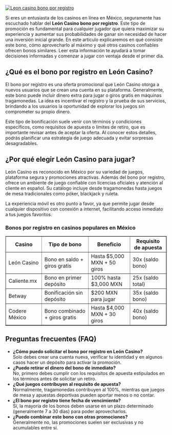 [![Leon casino bono por registro](https://123-caf.pages.dev/gitsignup.png)](https://vrmoo.ru/Bt82HjjY)

<p>Si eres un entusiasta de los casinos en línea en México, seguramente has escuchado hablar del <strong>León Casino bono por registro</strong>. Este tipo de promoción es fundamental para cualquier jugador que quiera maximizar su experiencia y aumentar sus probabilidades de ganar sin necesidad de hacer una inversión inicial grande. En este artículo explicaremos en qué consiste este bono, cómo aprovecharlo al máximo y qué otros casinos confiables ofrecen bonos similares. Leer esta información te ayudará a tomar decisiones informadas y comenzar a jugar con ventaja desde el primer día.</p>  <h2>¿Qué es el bono por registro en León Casino?</h2> <p>El bono por registro es una oferta promocional que León Casino otorga a nuevos usuarios que se crean una cuenta en su plataforma. Generalmente, este bono puede incluir dinero extra para jugar o giros gratis en máquinas tragamonedas. La idea es incentivar el registro y la prueba de sus servicios, brindando a los usuarios la oportunidad de explorar los juegos sin comprometer su propio dinero.</p> <p>Este tipo de bonificación suele venir con términos y condiciones específicos, como requisitos de apuesta o límites de retiro, que es importante revisar antes de aceptar la oferta. Al conocer estos detalles, podrás planificar una estrategia de juego adecuada y evitar sorpresas desagradables.</p>  <h2>¿Por qué elegir León Casino para jugar?</h2> <p>León Casino es reconocido en México por su variedad de juegos, plataforma segura y promociones atractivas. Además del bono por registro, ofrece un ambiente de juego confiable con licencias oficiales y atención al cliente en español. Su catálogo incluye desde tragamonedas hasta juegos de mesa tradicionales como póker, blackjack y ruleta.</p> <p>La experiencia móvil es otro punto a favor, ya que permite jugar desde cualquier dispositivo con conexión a internet, facilitando acceso inmediato a tus juegos favoritos.</p>  <h3>Bonos por registro en casinos populares en México</h3> <table border="1" cellpadding="8" cellspacing="0">   <thead>     <tr>       <th>Casino</th>       <th>Tipo de bono</th>       <th>Beneficio</th>       <th>Requisito de apuesta</th>     </tr>   </thead>   <tbody>     <tr>       <td>León Casino</td>       <td>Bono en saldo + giros gratis</td>       <td>Hasta $5,000 MXN + 50 giros</td>       <td>30x (saldo bono)</td>     </tr>     <tr>       <td>Caliente.mx</td>       <td>Bono en primer depósito</td>       <td>100% hasta $3,000 MXN</td>       <td>25x (saldo total)</td>     </tr>     <tr>       <td>Betway</td>       <td>Bonificación sin depósito</td>       <td>$200 MXN para jugar</td>       <td>35x (saldo bono)</td>     </tr>     <tr>       <td>Codere México</td>       <td>Bono combinado + giros gratis</td>       <td>Hasta $4,000 MXN + 30 giros</td>       <td>40x (saldo bono)</td>     </tr>   </tbody> </table>  <h2>Preguntas frecuentes (FAQ)</h2> <ul>   <li><strong>¿Cómo puedo solicitar el bono por registro en León Casino?</strong><br>Solo debes crear una cuenta nueva, verificar tu identidad y en algunos casos hacer un depósito para activar la promoción.</li>   <li><strong>¿Puedo retirar el dinero del bono de inmediato?</strong><br>No, primero debes cumplir con los requisitos de apuesta estipulados en los términos antes de solicitar un retiro.</li>   <li><strong>¿Qué juegos contribuyen al requisito de apuesta?</strong><br>Normalmente, tragamonedas contribuyen al 100%, mientras que juegos de mesa y apuestas deportivas pueden aportar menos o no contar.</li>   <li><strong>¿El bono por registro tiene fecha de vencimiento?</strong><br>Sí, la mayoría de los bonos deben usarse en un plazo determinado (generalmente 7 a 30 días) para poder aprovecharlos.</li>   <li><strong>¿Puedo combinar este bono con otras promociones?</strong><br>Generalmente no, las promociones suelen ser exclusivas y no acumulables entre sí.</li> </ul>